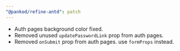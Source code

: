 ```yaml
---
"@pankod/refine-antd": patch
---
```


-   Auth pages background color fixed.
-   Removed unused `updatePasswordLink` prop from auth pages.
-   Removed `onSubmit` prop from auth pages. use `formProps` instead.
